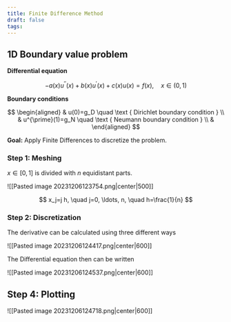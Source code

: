 ```yaml
---
title: Finite Difference Method
draft: false
tags:
---
```

## 1D Boundary value problem
**Differential equation**

$$
-a(x) u^{\prime \prime}(x)+b(x) u^{\prime}(x)+c(x) u(x)=f(x), \quad x \in(0,1)
$$

**Boundary conditions** 

$$
\begin{aligned}
& u(0)=g_D \quad \text { Dirichlet boundary condition } \\
& u^{\prime}(1)=g_N \quad \text { Neumann boundary condition } \\
&
\end{aligned}
$$

**Goal:** Apply Finite Differences to discretize the problem. 
### Step 1: Meshing 
$x\in [0,1]$ is divided with $n$ equidistant parts.   

![[Pasted image 20231206123754.png|center|500]]

$$
x_j=j h, \quad j=0, \ldots, n, \quad h=\frac{1}{n}
$$

### Step 2: Discretization
The derivative can be calculated using three different ways

![[Pasted image 20231206124417.png|center|600]]

The Differential equation then can be written

![[Pasted image 20231206124537.png|center|600]]

## Step 4: Plotting

![[Pasted image 20231206124718.png|center|600]]
